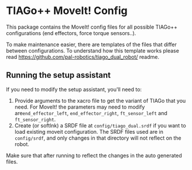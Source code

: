 # TIAGo++ MoveIt! Config

This package contains the MoveIt! config files for all possible TIAGo++ configurations (end effectors, force torque sensors..).

To make maintenance easier, there are templates of the files that differ between configurations. To understand how this template works please read https://github.com/pal-robotics/tiago_dual_robot/ readme.



## Running the setup assistant

If you need to modify the setup assistant, you'll need to:

1. Provide arguments to the xacro file to get the variant of TIAGo that you need. For MoveIt! the parameters may need to modify are`end_effector_left`, `end_effector_right`, `ft_sensor_left` and `ft_sensor_right`.
2. Create (or softlnk) a SRDF file at `config/tiago_dual.srdf` if you want to load existing moveit configuration. The SRDF files used are in `config/srdf`, and only changes in that directory will not reflect on the robot.

Make sure that after running to reflect the changes in the auto generated files.